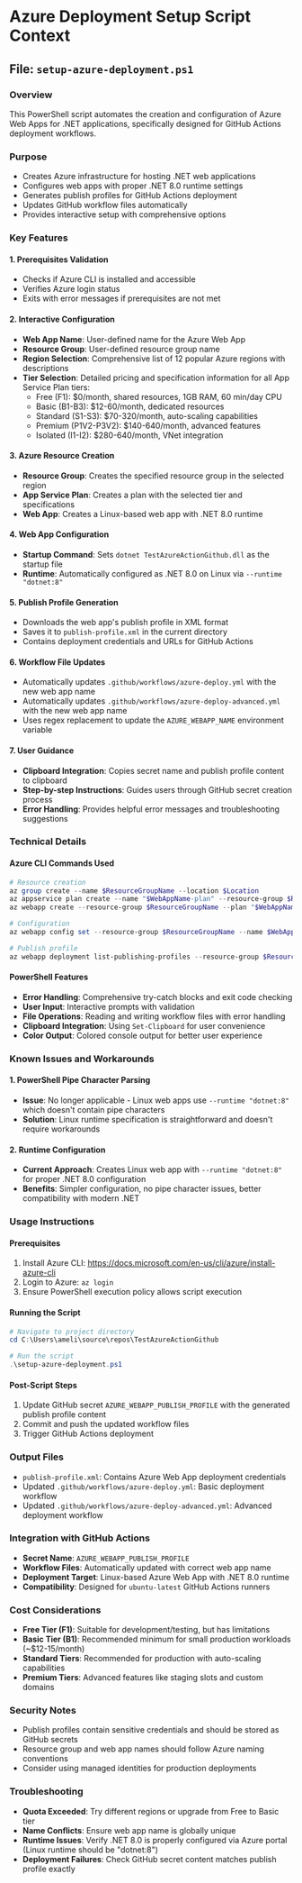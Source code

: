 # Azure Deployment Setup Script Context

## File: `setup-azure-deployment.ps1`

### Overview
This PowerShell script automates the creation and configuration of Azure Web Apps for .NET applications, specifically designed for GitHub Actions deployment workflows.

### Purpose
- Creates Azure infrastructure for hosting .NET web applications
- Configures web apps with proper .NET 8.0 runtime settings
- Generates publish profiles for GitHub Actions deployment
- Updates GitHub workflow files automatically
- Provides interactive setup with comprehensive options

### Key Features

#### 1. Prerequisites Validation
- Checks if Azure CLI is installed and accessible
- Verifies Azure login status
- Exits with error messages if prerequisites are not met

#### 2. Interactive Configuration
- **Web App Name**: User-defined name for the Azure Web App
- **Resource Group**: User-defined resource group name
- **Region Selection**: Comprehensive list of 12 popular Azure regions with descriptions
- **Tier Selection**: Detailed pricing and specification information for all App Service Plan tiers:
  - Free (F1): $0/month, shared resources, 1GB RAM, 60 min/day CPU
  - Basic (B1-B3): $12-60/month, dedicated resources
  - Standard (S1-S3): $70-320/month, auto-scaling capabilities
  - Premium (P1V2-P3V2): $140-640/month, advanced features
  - Isolated (I1-I2): $280-640/month, VNet integration

#### 3. Azure Resource Creation
- **Resource Group**: Creates the specified resource group in the selected region
- **App Service Plan**: Creates a plan with the selected tier and specifications
- **Web App**: Creates a Linux-based web app with .NET 8.0 runtime

#### 4. Web App Configuration
- **Startup Command**: Sets `dotnet TestAzureActionGithub.dll` as the startup file
- **Runtime**: Automatically configured as .NET 8.0 on Linux via `--runtime "dotnet:8"`

#### 5. Publish Profile Generation
- Downloads the web app's publish profile in XML format
- Saves it to `publish-profile.xml` in the current directory
- Contains deployment credentials and URLs for GitHub Actions

#### 6. Workflow File Updates
- Automatically updates `.github/workflows/azure-deploy.yml` with the new web app name
- Automatically updates `.github/workflows/azure-deploy-advanced.yml` with the new web app name
- Uses regex replacement to update the `AZURE_WEBAPP_NAME` environment variable

#### 7. User Guidance
- **Clipboard Integration**: Copies secret name and publish profile content to clipboard
- **Step-by-step Instructions**: Guides users through GitHub secret creation process
- **Error Handling**: Provides helpful error messages and troubleshooting suggestions

### Technical Details

#### Azure CLI Commands Used
```powershell
# Resource creation
az group create --name $ResourceGroupName --location $Location
az appservice plan create --name "$WebAppName-plan" --resource-group $ResourceGroupName --location $Location --sku $Sku
az webapp create --resource-group $ResourceGroupName --plan "$WebAppName-plan" --name $WebAppName

# Configuration
az webapp config set --resource-group $ResourceGroupName --name $WebAppName --startup-file "dotnet TestAzureActionGithub.dll"

# Publish profile
az webapp deployment list-publishing-profiles --resource-group $ResourceGroupName --name $WebAppName --xml
```

#### PowerShell Features
- **Error Handling**: Comprehensive try-catch blocks and exit code checking
- **User Input**: Interactive prompts with validation
- **File Operations**: Reading and writing workflow files with error handling
- **Clipboard Integration**: Using `Set-Clipboard` for user convenience
- **Color Output**: Colored console output for better user experience

### Known Issues and Workarounds

#### 1. PowerShell Pipe Character Parsing
- **Issue**: No longer applicable - Linux web apps use `--runtime "dotnet:8"` which doesn't contain pipe characters
- **Solution**: Linux runtime specification is straightforward and doesn't require workarounds

#### 2. Runtime Configuration
- **Current Approach**: Creates Linux web app with `--runtime "dotnet:8"` for proper .NET 8.0 configuration
- **Benefits**: Simpler configuration, no pipe character issues, better compatibility with modern .NET

### Usage Instructions

#### Prerequisites
1. Install Azure CLI: https://docs.microsoft.com/en-us/cli/azure/install-azure-cli
2. Login to Azure: `az login`
3. Ensure PowerShell execution policy allows script execution

#### Running the Script
```powershell
# Navigate to project directory
cd C:\Users\ameli\source\repos\TestAzureActionGithub

# Run the script
.\setup-azure-deployment.ps1
```

#### Post-Script Steps
1. Update GitHub secret `AZURE_WEBAPP_PUBLISH_PROFILE` with the generated publish profile content
2. Commit and push the updated workflow files
3. Trigger GitHub Actions deployment

### Output Files
- `publish-profile.xml`: Contains Azure Web App deployment credentials
- Updated `.github/workflows/azure-deploy.yml`: Basic deployment workflow
- Updated `.github/workflows/azure-deploy-advanced.yml`: Advanced deployment workflow

### Integration with GitHub Actions
- **Secret Name**: `AZURE_WEBAPP_PUBLISH_PROFILE`
- **Workflow Files**: Automatically updated with correct web app name
- **Deployment Target**: Linux-based Azure Web App with .NET 8.0 runtime
- **Compatibility**: Designed for `ubuntu-latest` GitHub Actions runners

### Cost Considerations
- **Free Tier (F1)**: Suitable for development/testing, but has limitations
- **Basic Tier (B1)**: Recommended minimum for small production workloads (~$12-15/month)
- **Standard Tiers**: Recommended for production with auto-scaling capabilities
- **Premium Tiers**: Advanced features like staging slots and custom domains

### Security Notes
- Publish profiles contain sensitive credentials and should be stored as GitHub secrets
- Resource group and web app names should follow Azure naming conventions
- Consider using managed identities for production deployments

### Troubleshooting
- **Quota Exceeded**: Try different regions or upgrade from Free to Basic tier
- **Name Conflicts**: Ensure web app name is globally unique
- **Runtime Issues**: Verify .NET 8.0 is properly configured via Azure portal (Linux runtime should be "dotnet:8")
- **Deployment Failures**: Check GitHub secret content matches publish profile exactly
